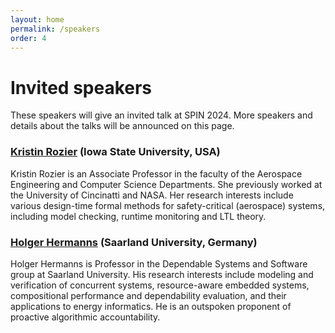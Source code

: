 ```yaml
---
layout: home
permalink: /speakers
order: 4
---
```


# Invited speakers

These speakers will give an invited talk at SPIN 2024. More speakers and details about the talks will be announced on this page.

### [Kristin Rozier](https://www.aere.iastate.edu/kyrozier/) (Iowa State University, USA)

Kristin Rozier is an Associate Professor in the faculty of the Aerospace Engineering and Computer Science Departments.
She previously worked at the University of Cincinatti and NASA.
Her research interests include various design-time formal methods for safety-critical (aerospace) systems, including model checking, runtime monitoring and LTL theory.

### [Holger Hermanns](https://depend.cs.uni-saarland.de/~hermanns/) (Saarland University, Germany)

Holger Hermanns is Professor in the Dependable Systems and Software group at Saarland University.
His research interests include modeling and verification of concurrent systems, resource-aware embedded systems, compositional performance and dependability evaluation, and their applications to energy informatics. He is an outspoken proponent of proactive algorithmic accountability.
